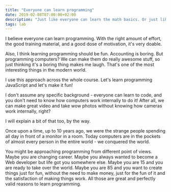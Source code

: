 ```yaml
---
title: "Everyone can learn programming"
date: 2019-02-08T07:00:00+02:00
description: "Just like everyone can learn the math basics. Or just like everyone can learn how to drive a car, or learn how to use a smartphone"
tags: lab
---
```


I believe everyone can learn programming. With the right amount of effort, the good training material, and a good dose of motivation, it's very doable.

Also, I think learning programming should be fun. Accounting is boring. But programming computers? We can make them do really awesome stuff, so just thinking it's a boring thing makes me laugh. That's one of the most interesting things in the modern world.

I use this approach across the whole course. Let's learn programming JavaScript and let's make it fun!

I don't assume any specific background - everyone can learn to code, and you don't need to know how computers work internally to do it! After all, we can make great video and take wow photos without knowing how cameras work internally, right?

I will explain a bit of that too, by the way.

Once upon a time, up to 10 years ago, we were  the strange people spending all day in front of a monitor in a room. Today computers are in the pockets of almost every person in the entire world - we conquered the world.

You might be approaching programming from different point of views. Maybe you are changing career. Maybe you always wanted to become a Web developer but life got you somewhere else. Maybe you are 15 and you are ready to take over the world. Maybe you are 85 and you want to create things just for fun, without the need to make money, just for the fun of it and the satisfaction of making things work. All those are great and perfectly valid reasons to learn programming.